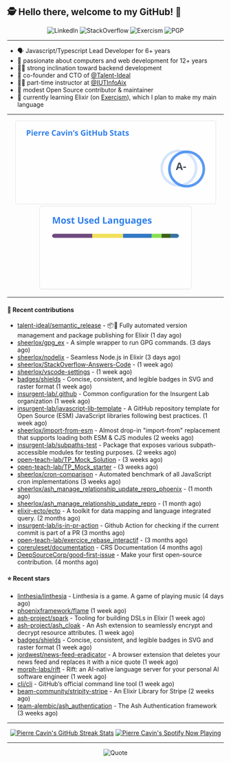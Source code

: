 <h2 style="display:inline" align="center">🕵️ Hello there, welcome to my GitHub! 👋</h2>
<br />
<p align="center">
    <a href="https://links.sherlox.io/github-linkedin" target="_blank" style="text-decoration: none;">
        <img src="https://img.shields.io/badge/LinkedIn-0077b5?style=flat-square&logo=linkedin" alt="LinkedIn">
    </a>
    <a href="https://links.sherlox.io/github-stackoverflow" target="_blank" style="text-decoration: none;">
        <img src="https://img.shields.io/badge/StackOverflow-9a9c9f?style=flat-square&logo=StackOverflow" alt="StackOverflow">
    </a>
    <a href="https://links.sherlox.io/github-exercism" target="_blank" style="text-decoration: none;">
        <img src="https://img.shields.io/badge/Exercism-7600fe?style=flat-square&logo=Exercism" alt="Exercism">
    </a>
    <a href="https://pgp.mit.edu/pks/lookup?op=get&search=0x48D089FE8FC01A4E7E88EE9611567DFABCB9256E" target="_blank" style="text-decoration: none;">
        <img src="https://img.shields.io/badge/pgp-0x11567DFABCB9256E-313131?style=flat&labelColor=313131&color=313131" alt="PGP">
    </a>
</p>

---

<ul>
    <li>🗣 Javascript/Typescript Lead Developer for 6+ years</li>
    <li>👴 passionate about computers and web development for 12+ years</li>
    <li>🧑‍💻 strong inclination toward backend development</li>
    <li>👷 co-founder and CTO of <a href="https://github.com/Talent-Ideal">@Talent-Ideal</a></li>
    <li>🧑‍🏫 part-time instructor at <a href="https://github.com/IUTInfoAix">@IUTInfoAix</a></li>
    <li>🫶 modest Open Source contributor & maintainer</li>
    <li>💜 currently learning Elixir (on <a href="https://links.sherlox.io/github-exercism-elixir-track">Exercism</a>), which I plan to make my main language</li>
</ul>

---

<div align="center">
  <a href="https://github-readme-stats.sherlox.io" style="display: inline-block;">
    <img src="assets/stats.svg" alt="Pierre Cavin's Github stats" height="195px" />
  </a>
  
  <a href="https://github-readme-stats.sherlox.io" style="display: inline-block;">
    <img src="assets/top-langs.svg" alt="Pierre Cavin's Most used languages" height="195px" />
  </a>
</div>

---

#### 🫶 Recent contributions

- [talent-ideal/semantic_release](https://github.com/talent-ideal/semantic_release) - 📦🚀 Fully automated version management and package publishing for Elixir (1 day ago)
- [sheerlox/gpg_ex](https://github.com/sheerlox/gpg_ex) - A simple wrapper to run GPG commands. (3 days ago)
- [sheerlox/nodelix](https://github.com/sheerlox/nodelix) - Seamless Node.js in Elixir (3 days ago)
- [sheerlox/StackOverflow-Answers-Code](https://github.com/sheerlox/StackOverflow-Answers-Code) -  (1 week ago)
- [sheerlox/vscode-settings](https://github.com/sheerlox/vscode-settings) -  (1 week ago)
- [badges/shields](https://github.com/badges/shields) - Concise, consistent, and legible badges in SVG and raster format (1 week ago)
- [insurgent-lab/.github](https://github.com/insurgent-lab/.github) - Common configuration for the Insurgent Lab organization (1 week ago)
- [insurgent-lab/javascript-lib-template](https://github.com/insurgent-lab/javascript-lib-template) - A GitHub repository template for Open Source (ESM) JavaScript libraries following best practices. (1 week ago)
- [sheerlox/import-from-esm](https://github.com/sheerlox/import-from-esm) - Almost drop-in &#34;import-from&#34; replacement that supports loading both ESM &amp; CJS modules (2 weeks ago)
- [insurgent-lab/subpaths-test](https://github.com/insurgent-lab/subpaths-test) - Package that exposes various subpath-accessible modules for testing purposes. (2 weeks ago)
- [open-teach-lab/TP_Mock_Solution](https://github.com/open-teach-lab/TP_Mock_Solution) -  (3 weeks ago)
- [open-teach-lab/TP_Mock_starter](https://github.com/open-teach-lab/TP_Mock_starter) -  (3 weeks ago)
- [sheerlox/cron-comparison](https://github.com/sheerlox/cron-comparison) - Automated benchmark of all JavaScript cron implementations (3 weeks ago)
- [sheerlox/ash_manage_relationship_update_repro_phoenix](https://github.com/sheerlox/ash_manage_relationship_update_repro_phoenix) -  (1 month ago)
- [sheerlox/ash_manage_relationship_update_repro](https://github.com/sheerlox/ash_manage_relationship_update_repro) -  (1 month ago)
- [elixir-ecto/ecto](https://github.com/elixir-ecto/ecto) - A toolkit for data mapping and language integrated query. (2 months ago)
- [insurgent-lab/is-in-pr-action](https://github.com/insurgent-lab/is-in-pr-action) - Github Action for checking if the current commit is part of a PR (3 months ago)
- [open-teach-lab/exercice_rebase_interactif](https://github.com/open-teach-lab/exercice_rebase_interactif) -  (3 months ago)
- [coreruleset/documentation](https://github.com/coreruleset/documentation) - CRS Documentation (4 months ago)
- [DeepSourceCorp/good-first-issue](https://github.com/DeepSourceCorp/good-first-issue) - Make your first open-source contribution. (4 months ago)

#### ⭐ Recent stars

- [linthesia/linthesia](https://github.com/linthesia/linthesia) - Linthesia is a game. A game of playing music (4 days ago)
- [phoenixframework/flame](https://github.com/phoenixframework/flame) (1 week ago)
- [ash-project/spark](https://github.com/ash-project/spark) - Tooling for building DSLs in Elixir (1 week ago)
- [ash-project/ash_cloak](https://github.com/ash-project/ash_cloak) -  An Ash extension to seamlessly encrypt and decrypt resource attributes. (1 week ago)
- [badges/shields](https://github.com/badges/shields) - Concise, consistent, and legible badges in SVG and raster format (1 week ago)
- [jordwest/news-feed-eradicator](https://github.com/jordwest/news-feed-eradicator) - A browser extension that deletes your news feed and replaces it with a nice quote (1 week ago)
- [morph-labs/rift](https://github.com/morph-labs/rift) - Rift: an AI-native language server for your personal AI software engineer (1 week ago)
- [cli/cli](https://github.com/cli/cli) - GitHub’s official command line tool (1 week ago)
- [beam-community/stripity-stripe](https://github.com/beam-community/stripity-stripe) - An Elixir Library for Stripe (2 weeks ago)
- [team-alembic/ash_authentication](https://github.com/team-alembic/ash_authentication) - The Ash Authentication framework (3 weeks ago)

---

<div align="center">
  <a href="https://github-readme-streak-stats.herokuapp.com" style="display: inline-block;">
    <img src="https://github-readme-streak-stats.sherlox.io/?user=sheerlox&theme=default&mode=weekly&disable_animations=true" alt="Pierre Cavin's GitHub Streak Stats" height="247px" />
  </a>

  <a href="https://links.sherlox.io/github-spotify" style="display: inline-block;">
    <img src="https://spotify-github-profile.vercel.app/api/view?uid=6ridtm5cbc0y9bf5qmtqpoupv&cover_image=true&theme=default&show_offline=false&background_color=121212&interchange=true&bar_color_cover=true" alt="Pierre Cavin's Spotify Now Playing" height="240px" />
  </a>
</div>

---



<p align="center">
    <a href="https://github.com/piyushsuthar/github-readme-quotes" target="_blank" style="text-decoration: none;">
        <img src="https://quotes-github-readme.vercel.app/api?type=horizontal&quote=Inaction%20will%20cause%20a%20man%20to%20sink%20into%20the%20slough%20of%20despond%20and%20vanish%20without%20a%20trace.&author=Farley%20Mowat" alt="Quote">
    </a>
</p>
